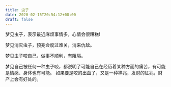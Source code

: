 ```yaml
---
title: 虫子
date: 2020-02-15T20:54:12+08:00
draft: false
---
```


梦见虫子，表示最近麻烦事情多，心情会很糟糕!

梦见消灭虫子，预兆会度过难关，消来仇敌。


梦见虫子咬自己，做事不顺利，有阻隔。


梦见自己被任何一种虫子咬，都说明了可能自己在经历着某种方面的痛苦，有可能是情感、身体也有可能。
如果要是咬的出血了，又是一种祥兆，发财的征兆，财产上会有好处的。
